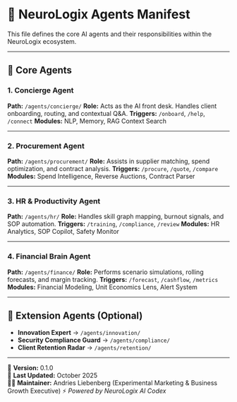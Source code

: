 # 🤖 NeuroLogix Agents Manifest

This file defines the core AI agents and their responsibilities within the NeuroLogix ecosystem.

---

## 🧠 Core Agents

### 1. Concierge Agent
**Path:** `/agents/concierge/`
**Role:** Acts as the AI front desk. Handles client onboarding, routing, and contextual Q&A.
**Triggers:** `/onboard`, `/help`, `/connect`
**Modules:** NLP, Memory, RAG Context Search

---

### 2. Procurement Agent
**Path:** `/agents/procurement/`
**Role:** Assists in supplier matching, spend optimization, and contract analysis.
**Triggers:** `/procure`, `/quote`, `/compare`
**Modules:** Spend Intelligence, Reverse Auctions, Contract Parser

---

### 3. HR & Productivity Agent
**Path:** `/agents/hr/`
**Role:** Handles skill graph mapping, burnout signals, and SOP automation.
**Triggers:** `/training`, `/compliance`, `/review`
**Modules:** HR Analytics, SOP Copilot, Safety Monitor

---

### 4. Financial Brain Agent
**Path:** `/agents/finance/`
**Role:** Performs scenario simulations, rolling forecasts, and margin tracking.
**Triggers:** `/forecast`, `/cashflow`, `/metrics`
**Modules:** Financial Modeling, Unit Economics Lens, Alert System

---

## 🧩 Extension Agents (Optional)

- **Innovation Expert** → `/agents/innovation/`
- **Security Compliance Guard** → `/agents/compliance/`
- **Client Retention Radar** → `/agents/retention/`

---

🧾 **Version:** 0.1.0  
📅 **Last Updated:** October 2025  
🧑‍💻 **Maintainer:** Andries Liebenberg (Experimental Marketing & Business Growth Executive)
⚡ *Powered by NeuroLogix AI Codex*
